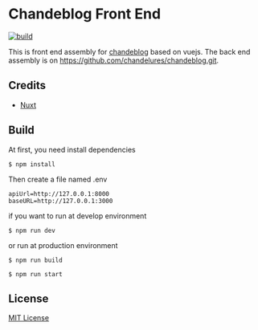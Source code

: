 # Chandeblog Front End

[![build](https://github.com/chandelures/chandeblog-frontend/workflows/build/badge.svg?branch=master)](https://github.com/chandelures/chandeblog-frontend/actions?query=branch%3Amaster)

This is front end assembly for [chandeblog](https://blog.chandelure.com) based on vuejs. The back end assembly is on https://github.com/chandelures/chandeblog.git.

## Credits

- [Nuxt](https://github.com/nuxt/nuxt.js)

## Build

At first, you need install dependencies

```shell
$ npm install
```

Then create a file named .env

```plaintext
apiUrl=http://127.0.0.1:8000
baseURL=http://127.0.0.1:3000
```

if you want to run at develop environment

```shell
$ npm run dev
```

or run at production environment

```shell
$ npm run build

$ npm run start
```

## License

[MIT License](https://github.com/chandelures/chandeblog/blob/master/LICENSE/)
